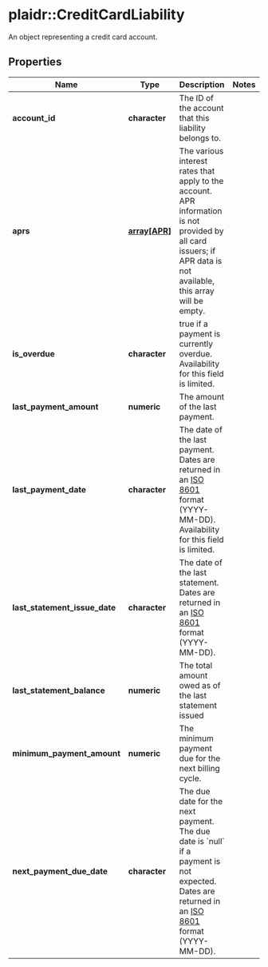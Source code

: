 # plaidr::CreditCardLiability

An object representing a credit card account.

## Properties
Name | Type | Description | Notes
------------ | ------------- | ------------- | -------------
**account_id** | **character** | The ID of the account that this liability belongs to. | 
**aprs** | [**array[APR]**](APR.md) | The various interest rates that apply to the account. APR information is not provided by all card issuers; if APR data is not available, this array will be empty. | 
**is_overdue** | **character** | true if a payment is currently overdue. Availability for this field is limited. | 
**last_payment_amount** | **numeric** | The amount of the last payment. | 
**last_payment_date** | **character** | The date of the last payment. Dates are returned in an [ISO 8601](https://wikipedia.org/wiki/ISO_8601) format (YYYY-MM-DD). Availability for this field is limited. | 
**last_statement_issue_date** | **character** | The date of the last statement. Dates are returned in an [ISO 8601](https://wikipedia.org/wiki/ISO_8601) format (YYYY-MM-DD). | 
**last_statement_balance** | **numeric** | The total amount owed as of the last statement issued | 
**minimum_payment_amount** | **numeric** | The minimum payment due for the next billing cycle. | 
**next_payment_due_date** | **character** | The due date for the next payment. The due date is &#x60;null&#x60; if a payment is not expected. Dates are returned in an [ISO 8601](https://wikipedia.org/wiki/ISO_8601) format (YYYY-MM-DD). | 


